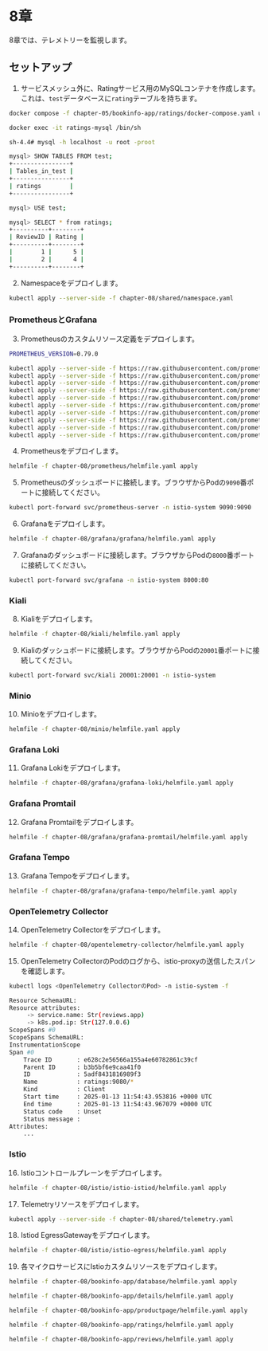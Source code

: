 # 8章

8章では、テレメトリーを監視します。

## セットアップ

1. サービスメッシュ外に、Ratingサービス用のMySQLコンテナを作成します。これは、`test`データベースに`rating`テーブルを持ちます。

```bash
docker compose -f chapter-05/bookinfo-app/ratings/docker-compose.yaml up -d

docker exec -it ratings-mysql /bin/sh

sh-4.4# mysql -h localhost -u root -proot

mysql> SHOW TABLES FROM test;
+----------------+
| Tables_in_test |
+----------------+
| ratings        |
+----------------+

mysql> USE test;

mysql> SELECT * from ratings;
+----------+--------+
| ReviewID | Rating |
+----------+--------+
|        1 |      5 |
|        2 |      4 |
+----------+--------+
```

2. Namespaceをデプロイします。

```bash
kubectl apply --server-side -f chapter-08/shared/namespace.yaml
```

### PrometheusとGrafana

3. Prometheusのカスタムリソース定義をデプロイします。

```bash
PROMETHEUS_VERSION=0.79.0

kubectl apply --server-side -f https://raw.githubusercontent.com/prometheus-operator/prometheus-operator/v${PROMETHEUS_VERSION}/example/prometheus-operator-crd/monitoring.coreos.com_alertmanagerconfigs.yaml
kubectl apply --server-side -f https://raw.githubusercontent.com/prometheus-operator/prometheus-operator/v${PROMETHEUS_VERSION}/example/prometheus-operator-crd/monitoring.coreos.com_alertmanagers.yaml
kubectl apply --server-side -f https://raw.githubusercontent.com/prometheus-operator/prometheus-operator/v${PROMETHEUS_VERSION}/example/prometheus-operator-crd/monitoring.coreos.com_podmonitors.yaml
kubectl apply --server-side -f https://raw.githubusercontent.com/prometheus-operator/prometheus-operator/v${PROMETHEUS_VERSION}/example/prometheus-operator-crd/monitoring.coreos.com_probes.yaml
kubectl apply --server-side -f https://raw.githubusercontent.com/prometheus-operator/prometheus-operator/v${PROMETHEUS_VERSION}/example/prometheus-operator-crd/monitoring.coreos.com_prometheusagents.yaml
kubectl apply --server-side -f https://raw.githubusercontent.com/prometheus-operator/prometheus-operator/v${PROMETHEUS_VERSION}/example/prometheus-operator-crd/monitoring.coreos.com_prometheuses.yaml
kubectl apply --server-side -f https://raw.githubusercontent.com/prometheus-operator/prometheus-operator/v${PROMETHEUS_VERSION}/example/prometheus-operator-crd/monitoring.coreos.com_prometheusrules.yaml
kubectl apply --server-side -f https://raw.githubusercontent.com/prometheus-operator/prometheus-operator/v${PROMETHEUS_VERSION}/example/prometheus-operator-crd/monitoring.coreos.com_scrapeconfigs.yaml
kubectl apply --server-side -f https://raw.githubusercontent.com/prometheus-operator/prometheus-operator/v${PROMETHEUS_VERSION}/example/prometheus-operator-crd/monitoring.coreos.com_servicemonitors.yaml
kubectl apply --server-side -f https://raw.githubusercontent.com/prometheus-operator/prometheus-operator/v${PROMETHEUS_VERSION}/example/prometheus-operator-crd/monitoring.coreos.com_thanosrulers.yaml
```

4. Prometheusをデプロイします。

```bash
helmfile -f chapter-08/prometheus/helmfile.yaml apply
```

5. Prometheusのダッシュボードに接続します。ブラウザからPodの`9090`番ポートに接続してください。

```bash
kubectl port-forward svc/prometheus-server -n istio-system 9090:9090
```

6. Grafanaをデプロイします。

```bash
helmfile -f chapter-08/grafana/grafana/helmfile.yaml apply
```

7. Grafanaのダッシュボードに接続します。ブラウザからPodの`8000`番ポートに接続してください。

```bash
kubectl port-forward svc/grafana -n istio-system 8000:80
```

### Kiali

8. Kialiをデプロイします。

```bash
helmfile -f chapter-08/kiali/helmfile.yaml apply
```

9. Kialiのダッシュボードに接続します。ブラウザからPodの`20001`番ポートに接続してください。

```bash
kubectl port-forward svc/kiali 20001:20001 -n istio-system
```

### Minio

10. Minioをデプロイします。

```bash
helmfile -f chapter-08/minio/helmfile.yaml apply
```

### Grafana Loki

11. Grafana Lokiをデプロイします。

```bash
helmfile -f chapter-08/grafana/grafana-loki/helmfile.yaml apply
```

### Grafana Promtail

12. Grafana Promtailをデプロイします。

```bash
helmfile -f chapter-08/grafana/grafana-promtail/helmfile.yaml apply
```

### Grafana Tempo

13. Grafana Tempoをデプロイします。

```bash
helmfile -f chapter-08/grafana/grafana-tempo/helmfile.yaml apply
```

### OpenTelemetry Collector

14. OpenTelemetry Collectorをデプロイします。

```bash
helmfile -f chapter-08/opentelemetry-collector/helmfile.yaml apply
```

15. OpenTelemetry CollectorのPodのログから、istio-proxyの送信したスパンを確認します。

```bash
kubectl logs <OpenTelemetry CollectorのPod> -n istio-system -f

Resource SchemaURL:
Resource attributes:
     -> service.name: Str(reviews.app)
     -> k8s.pod.ip: Str(127.0.0.6)
ScopeSpans #0
ScopeSpans SchemaURL:
InstrumentationScope
Span #0
    Trace ID       : e628c2e56566a155a4e60782861c39cf
    Parent ID      : b3b5bf6e9caa41f0
    ID             : 5adf8431816989f3
    Name           : ratings:9080/*
    Kind           : Client
    Start time     : 2025-01-13 11:54:43.953816 +0000 UTC
    End time       : 2025-01-13 11:54:43.967079 +0000 UTC
    Status code    : Unset
    Status message :
Attributes:
    ...
```

### Istio

16. Istioコントロールプレーンをデプロイします。

```bash
helmfile -f chapter-08/istio/istio-istiod/helmfile.yaml apply
```

17. Telemetryリソースをデプロイします。

```bash
kubectl apply --server-side -f chapter-08/shared/telemetry.yaml
```

18. Istiod EgressGatewayをデプロイします。

```bash
helmfile -f chapter-08/istio/istio-egress/helmfile.yaml apply
```

19. 各マイクロサービスにIstioカスタムリソースをデプロイします。

```bash
helmfile -f chapter-08/bookinfo-app/database/helmfile.yaml apply

helmfile -f chapter-08/bookinfo-app/details/helmfile.yaml apply

helmfile -f chapter-08/bookinfo-app/productpage/helmfile.yaml apply

helmfile -f chapter-08/bookinfo-app/ratings/helmfile.yaml apply

helmfile -f chapter-08/bookinfo-app/reviews/helmfile.yaml apply
```
